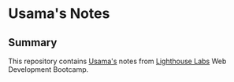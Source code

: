 # Usama's Notes

## Summary

This repository contains [Usama's](https://github.com/muhammad-usama12) notes from [Lighthouse Labs](https://www.lighthouselabs.ca) Web Development Bootcamp.